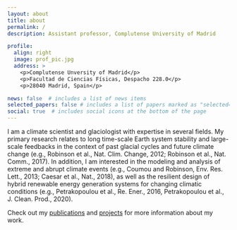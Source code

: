 ```yaml
---
layout: about
title: about
permalink: /
description: Assistant professor, Complutense University of Madrid

profile:
  align: right
  image: prof_pic.jpg
  address: >
    <p>Complutense Unversity of Madrid</p>
    <p>Facultad de Ciencias Físicas, Despacho 228.0</p>
    <p>28040 Madrid, Spain</p>

news: false  # includes a list of news items
selected_papers: false # includes a list of papers marked as "selected={true}"
social: true  # includes social icons at the bottom of the page
---
```


I am a climate scientist and glaciologist with expertise in several fields. My primary research relates to long time-scale Earth system stability and large-scale feedbacks in the context of past glacial cycles and future climate change (e.g., Robinson et al., Nat. Clim. Change, 2012; Robinson et al., Nat. Comm., 2017). In addition, I am interested in the modeling and analysis of extreme and abrupt climate events (e.g., Coumou and Robinson, Env. Res. Lett., 2013; Caesar et al., Nat., 2018), as well as the resilient design of hybrid renewable energy generation systems for changing climatic conditions (e.g., Petrakopoulou et al., Re. Ener., 2016, Petrakopoulou et al., J. Clean. Prod., 2020).

Check out my [publications](publications/) and [projects](projects/) for more information about my work.

